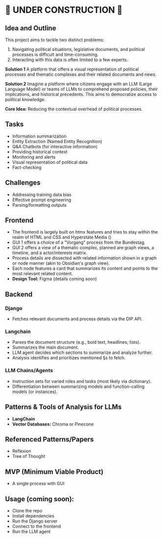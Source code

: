 # 🚧 UNDER CONSTRUCTION 🚧

## Idea and Outline

This project aims to tackle two distinct problems:
1. Navigating political situations, legislative documents, and political processes is difficult and time-consuming.
2. Interacting with this data is often limited to a few experts.

**Solution 1**
A platform that offers a visual representation of political processes and thematic complexes and their related documents and news. 

**Solution 2**
Imagine a platform where citizens engage with an LLM (Large Language Model) or teams of LLMs to comprehend proposed policies, their implications, and historical precedents. This aims to democratize access to political knowledge.

**Core Idea:** Reducing the contextual overhead of political processes.

## Tasks
- Information summarization
- Entity Extraction (Named Entity Recognition)
- Q&A Chatbots (for interactive information)
- Providing historical context 
- Monitoring and alerts
- Visual representation of political data
- Fact-checking

## Challenges
- Addressing training data bias
- Effective prompt engineering
- Parsing/formatting outputs

## Frontend
- The frontend is largely built on htmx features and tries to stay within the realm of HTML and CSS and Hyperstate Media ()
- GUI 1 offers a choice of a "Vorgang" process from the Bundestag.
- GUI 2 offers a view of a thematic complex, planned are graph views, a timeline, and a actor/interests matrix.
- Process details are dissected with related information shown in a graph or node manner (akin to Obsidian's graph view).
- Each node features a card that summarizes its content and points to the most relevant related content.
- **Design Tool:** Figma (details coming soon)

## Backend

### Django
- Fetches relevant documents and process details via the DIP API.

### Langchain
- Parses the document structure (e.g., bold text, headlines, lists).
- Summarizes the main document.
- LLM agent decides which sections to summarize and analyze further.
- Analysis identifies and prioritizes mentioned §s to fetch.

### LLM Chains/Agents
- Instruction sets for varied roles and tasks (most likely via dictionary).
- Differentiation between summarizing models and function-calling models (or instances).

## Patterns & Tools of Analysis for LLMs
- **LangChain**
- **Vector Databases:** Chroma or Pinecone

## Referenced Patterns/Papers
- Reflexion
- Tree of Thought

## MVP (Minimum Viable Product)
- A single process with GUI


## Usage (coming soon):
- Clone the repo
- Install dependencies
- Run the Django server
- Connect to the frontend
- Run the LLM agent